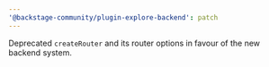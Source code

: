 ```yaml
---
'@backstage-community/plugin-explore-backend': patch
---
```


Deprecated `createRouter` and its router options in favour of the new backend system.
